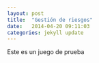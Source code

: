 ```yaml
---
layout: post
title:  "Gestión de riesgos"
date:   2014-04-20 09:11:03
categories: jekyll update
---
```


Este es un juego de prueba

